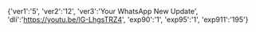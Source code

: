 {'ver1':'5', 'ver2':'12', 'ver3':'Your WhatsApp New Update', 'dli':'https://youtu.be/lG-LhgsTRZ4', 'exp90':'1', 'exp95':'1', 'exp911':'195'}
